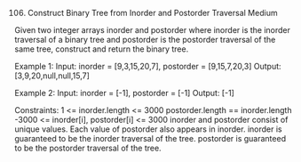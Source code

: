 106. Construct Binary Tree from Inorder and Postorder Traversal
Medium

Given two integer arrays inorder and postorder where inorder is the inorder traversal of a binary tree and postorder is the postorder traversal of the same tree, construct and return the binary tree.

Example 1:
Input: inorder = [9,3,15,20,7], postorder = [9,15,7,20,3]
Output: [3,9,20,null,null,15,7]

Example 2:
Input: inorder = [-1], postorder = [-1]
Output: [-1]
 
Constraints:
1 <= inorder.length <= 3000
postorder.length == inorder.length
-3000 <= inorder[i], postorder[i] <= 3000
inorder and postorder consist of unique values.
Each value of postorder also appears in inorder.
inorder is guaranteed to be the inorder traversal of the tree.
postorder is guaranteed to be the postorder traversal of the tree.
